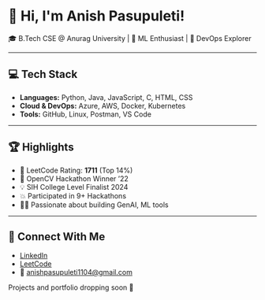 # 👋 Hi, I'm Anish Pasupuleti!                    
                                          
🎓 B.Tech CSE @ Anurag University | 🧠 ML Enthusiast | 🚀 DevOps Explorer                                                                         
            
---                                           
                                             
## 💻 Tech Stack                             
                   
- **Languages:** Python, Java, JavaScript, C, HTML, CSS             
- **Cloud & DevOps:** Azure, AWS, Docker, Kubernetes    
- **Tools:** GitHub, Linux, Postman, VS Code  
 
--- 
 
## 🏆 Highlights

- 🧠 LeetCode Rating: **1711** (Top 14%) 
- 🥇 OpenCV Hackathon Winner ’22
- 💡 SIH College Level Finalist 2024
- 💥 Participated in 9+ Hackathons
- 👨‍💻 Passionate about building GenAI, ML tools

--- 

## 🔗 Connect With Me

- [LinkedIn](https://www.linkedin.com/in/anishpasupuleti/)
- [LeetCode](https://leetcode.com/u/AnishSai/)
- 📧 anishpasupuleti1104@gmail.com

Projects and portfolio dropping soon 🚀
